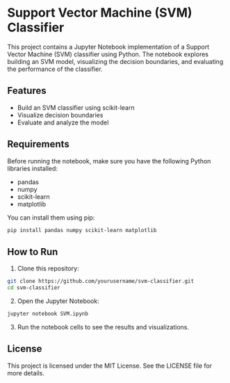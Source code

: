 
# Support Vector Machine (SVM) Classifier

This project contains a Jupyter Notebook implementation of a Support Vector Machine (SVM) classifier using Python. The notebook explores building an SVM model, visualizing the decision boundaries, and evaluating the performance of the classifier.

## Features
- Build an SVM classifier using scikit-learn
- Visualize decision boundaries
- Evaluate and analyze the model

## Requirements
Before running the notebook, make sure you have the following Python libraries installed:

- pandas
- numpy
- scikit-learn
- matplotlib

You can install them using pip:

```bash
pip install pandas numpy scikit-learn matplotlib
```

## How to Run

1. Clone this repository:

```bash
git clone https://github.com/yourusername/svm-classifier.git
cd svm-classifier
```

2. Open the Jupyter Notebook:

```bash
jupyter notebook SVM.ipynb
```

3. Run the notebook cells to see the results and visualizations.

## License
This project is licensed under the MIT License. See the LICENSE file for more details.
